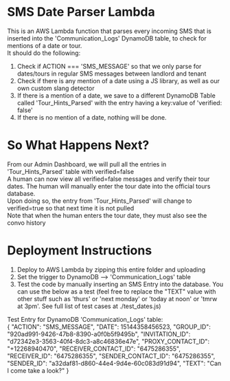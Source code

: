 
# SMS Date Parser Lambda
This is an AWS Lambda function that parses every incoming SMS that is inserted into the 'Communication_Logs' DynamoDB table, to check for mentions of a date or tour. <br/>
It should do the following:

1. Check if ACTION === 'SMS_MESSAGE' so that we only parse for dates/tours in regular SMS messages between landlord and tenant
2. Check if there is any mention of a date using a JS library, as well as our own custom slang detector
3. If there is a mention of a date, we save to a different DynamoDB Table called 'Tour_Hints_Parsed' with the entry having a key:value of 'verified: false'
4. If there is no mention of a date, nothing will be done.

# So What Happens Next?
From our Admin Dashboard, we will pull all the entries in 'Tour_Hints_Parsed' table with verified=false <br/>
A human can now view all verified=false messages and verify their tour dates. The human will manually enter the tour date into the official tours database. <br/>
Upon doing so, the entry from 'Tour_Hints_Parsed' will change to verified=true so that next time it is not pulled <br/>
Note that when the human enters the tour date, they must also see the convo history <br/>


# Deployment Instructions
1. Deploy to AWS Lambda by zipping this entire folder and uploading
2. Set the trigger to DynamoDB --> 'Communication_Logs' table
3. Test the code by manually inserting an SMS Entry into the database. You can use the below as a test (feel free to replace the "TEXT" value with other stuff such as 'thurs' or 'next monday' or 'today at noon' or 'tmrw at 3pm'. See full list of test cases at ./test_dates.js)

Test Entry for DynamoDB 'Communication_Logs' table:<br/>
{
  "ACTION": "SMS_MESSAGE",
  "DATE": 15144358456523,
  "GROUP_ID": "920ad991-9426-47b8-8390-a0f0b5f9495b",
  "INVITATION_ID": "d72342e3-3563-40f4-8dc3-a8c46836e47e",
  "PROXY_CONTACT_ID": "+12268940470",
  "RECEIVER_CONTACT_ID": "6475286355",
  "RECEIVER_ID": "6475286355",
  "SENDER_CONTACT_ID": "6475286355",
  "SENDER_ID": "a32daf81-d860-44e4-9d4e-60c083d91d94",
  "TEXT": "Can I come take a look?"
}

